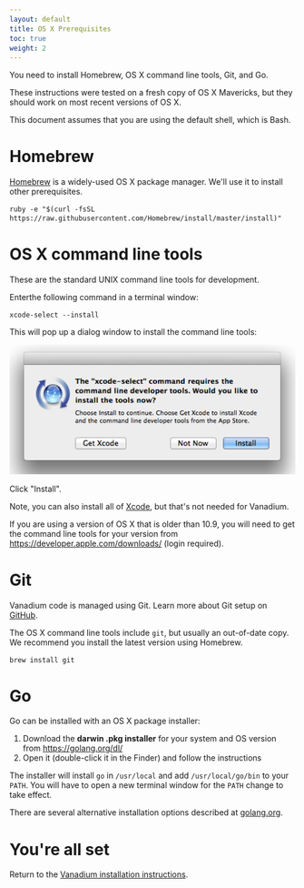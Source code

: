 ```yaml
---
layout: default
title: OS X Prerequisites
toc: true
weight: 2
---
```


You need to install Homebrew, OS X command line tools, Git, and Go.

These instructions were tested on a fresh copy of OS X Mavericks, but they
should work on most recent versions of OS X.

This document assumes that you are using the default shell, which is Bash.

# Homebrew

[Homebrew] is a widely-used OS X package manager. We'll use it to install other
prerequisites.

```
ruby -e "$(curl -fsSL https://raw.githubusercontent.com/Homebrew/install/master/install)"
```

# OS X command line tools

These are the standard UNIX command line tools for development.

Enterthe following command in a terminal window:

```
xcode-select --install
```

This will pop up a dialog window to install the command line tools:

![](/2016/images/os-x-xcode-dialog.png)

Click "Install".

Note, you can also install all of [Xcode], but that's not needed for Vanadium.

If you are using a version of OS X that is older than 10.9, you will need to get
the command line tools for your version from
https://developer.apple.com/downloads/ (login required).

# Git

Vanadium code is managed using Git. Learn more about Git setup on [GitHub].

The OS X command line tools include `git`, but usually an out-of-date copy.
We recommend you install the latest version using Homebrew.

```
brew install git
```

# Go

Go can be installed with an OS X package installer:

1. Download the **darwin .pkg installer** for your system and OS version from
   https://golang.org/dl/
2. Open it (double-click it in the Finder) and follow the instructions

The installer will install `go` in `/usr/local` and add `/usr/local/go/bin` to
your `PATH`. You will have to open a new terminal window for the `PATH` change
to take effect.

There are several alternative installation options described at
[golang.org][go-install].

# You're all set

Return to the [Vanadium installation instructions][installation].

[Homebrew]: http://brew.sh/
[xcode]: https://developer.apple.com/xcode/
[GitHub]: https://help.github.com/articles/set-up-git
[go-install]: http://golang.org/doc/install
[installation]: /2016/installation/
